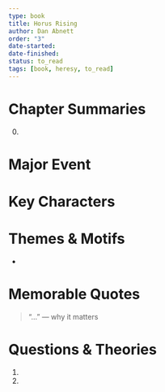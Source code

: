 ```yaml
---
type: book
title: Horus Rising
author: Dan Abnett
order: "3"
date-started: 
date-finished: 
status: to_read
tags: [book, heresy, to_read]
---
```

# Chapter Summaries
0. 
 
# Major Event



# Key Characters


# Themes & Motifs
- 

# Memorable Quotes
> “...” — why it matters

# Questions & Theories
1. 
2. 